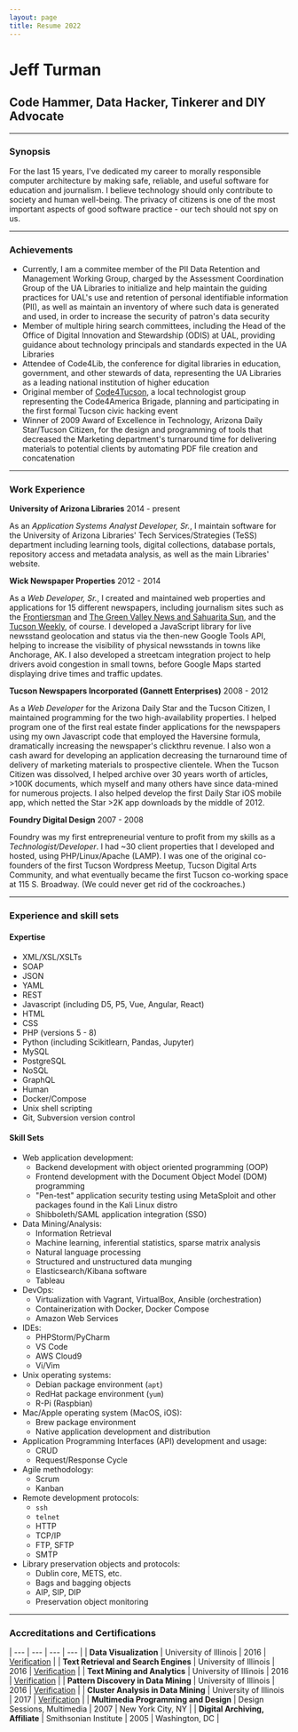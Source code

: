 ```yaml
---
layout: page
title: Resume 2022
---
```


# Jeff Turman 
## Code Hammer, Data Hacker, Tinkerer and DIY Advocate

---

### Synopsis

For the last 15 years, I've dedicated my career to morally responsible computer architecture by making safe, reliable, and useful software for education and journalism. I believe technology should only contribute to society and human well-being. The privacy of citizens is one of the most important aspects of good software practice - our tech should not spy on us.

---

### Achievements

- Currently, I am a commitee member of the PII Data Retention and Management Working Group, charged by the Assessment Coordination Group of the UA Libraries to initialize and help maintain the guiding practices for UAL's use and retention of personal identifiable information (PII), as well as maintain an inventory of where such data is generated and used, in order to increase the security of patron's data security
- Member of multiple hiring search committees, including the Head of the Office of Digital Innovation and Stewardship (ODIS) at UAL, providing guidance about technology principals and standards expected in the UA Libraries
- Attendee of Code4Lib, the conference for digital libraries in education, government, and other stewards of data, representing the UA Libraries as a leading national institution of higher education
- Original member of [Code4Tucson](https://codefortucson.org), a local technologist group representing the Code4America Brigade, planning and participating in the first formal Tucson civic hacking event
- Winner of 2009 Award of Excellence in Technology, Arizona Daily Star/Tucson Citizen, for the design and programming of tools that decreased the Marketing department's turnaround time for delivering materials to potential clients by automating PDF file creation and concatenation

---

### Work Experience

**University of Arizona Libraries**
2014 - present

As an _Application Systems Analyst Developer, Sr._, I maintain software for the University of Arizona Libraries' Tech Services/Strategies (TeSS) department including learning tools, digital collections, database portals, repository access and metadata analysis, as well as the main Libraries' website. 

**Wick Newspaper Properties**
2012 - 2014

As a _Web Developer, Sr._, I created and maintained web properties and applications for 15 different newspapers, including journalism sites such as the [Frontiersman](https://www.frontiersman.com/) and [The Green Valley News and Sahuarita Sun](https://www.gvnews.com/), and the [Tucson Weekly](https://www.tucsonweekly.com/), of course. I developed a JavaScript library for live newsstand geolocation and status via the then-new Google Tools API, helping to increase the visibility of physical newsstands in towns like Anchorage, AK. I also developed a streetcam integration project to help drivers avoid congestion in small towns, before Google Maps started displaying drive times and traffic updates.

**Tucson Newspapers Incorporated (Gannett Enterprises)**
2008 - 2012

As a _Web Developer_ for the Arizona Daily Star and the Tucson Citizen, I maintained programming for the two high-availability properties. I helped program one of the first real estate finder applications for the newspapers using my own Javascript code that employed the Haversine formula, dramatically increasing the newspaper's clickthru revenue. I also won a cash award for developing an application decreasing the turnaround time of delivery of marketing materials to prospective clientele. When the Tucson Citizen was dissolved, I helped archive over 30 years worth of articles, >100K documents, which myself and many others have since data-mined for numerous projects. I also helped develop the first Daily Star iOS mobile app, which netted the Star >2K app downloads by the middle of 2012.

**Foundry Digital Design**
2007 - 2008

Foundry was my first entrepreneurial venture to profit from my skills as a _Technologist/Developer_. I had ~30 client properties that I developed and hosted, using PHP/Linux/Apache (LAMP). I was one of the original co-founders of the first Tucson Wordpress Meetup, Tucson Digital Arts Community, and what eventually became the first Tucson co-working space at 115 S. Broadway. (We could never get rid of the cockroaches.)

---

### Experience and skill sets

#### Expertise

- XML/XSL/XSLTs
- SOAP
- JSON
- YAML
- REST
- Javascript (including D5, P5, Vue, Angular, React)
- HTML
- CSS
- PHP (versions 5 - 8)
- Python (including Scikitlearn, Pandas, Jupyter)
- MySQL
- PostgreSQL
- NoSQL
- GraphQL
- Human
- Docker/Compose
- Unix shell scripting
- Git, Subversion version control

#### Skill Sets

* Web application development:
	- Backend development with object oriented programming (OOP)
	- Frontend development with the Document Object Model (DOM) programming
	- "Pen-test" application security testing using MetaSploit and other packages found in the Kali Linux distro
	- Shibboleth/SAML application integration (SSO)
* Data Mining/Analysis:
	- Information Retrieval
	- Machine learning, inferential statistics, sparse matrix analysis
	- Natural language processing
	- Structured and unstructured data munging
	- Elasticsearch/Kibana software
	- Tableau
* DevOps:
	- Virtualization with Vagrant, VirtualBox, Ansible (orchestration)
	- Containerization with Docker, Docker Compose
	- Amazon Web Services
* IDEs:
	- PHPStorm/PyCharm
	- VS Code
	- AWS Cloud9
	- Vi/Vim
* Unix operating systems:
	- Debian package environment (`apt`)
	- RedHat package environment (`yum`)
	- R-Pi (Raspbian)
* Mac/Apple operating system (MacOS, iOS):
	- Brew package environment
	- Native application development and distribution
* Application Programming Interfaces (API) development and usage:
	- CRUD
	- Request/Response Cycle
* Agile methodology:
	- Scrum
	- Kanban
* Remote development protocols:
	- `ssh`
	- `telnet`
	- HTTP
	- TCP/IP
	- FTP, SFTP
	- SMTP
* Library preservation objects and protocols:
	- Dublin core, METS, etc.
	- Bags and bagging objects
	- AIP, SIP, DIP
	- Preservation object monitoring

---

### Accreditations and Certifications

| --- | --- | --- | --- |
| **Data Visualization** | University of Illinois | 2016 | [Verification](https://www.coursera.org/account/accomplishments/verify/PJDG8NKUZFXA) |
| **Text Retrieval and Search Engines** | University of Illinois | 2016 | [Verification](https://www.coursera.org/account/accomplishments/verify/GYTHP3ZB46BQ) |
| **Text Mining and Analytics** | University of Illinois | 2016 | [Verification](https://www.coursera.org/account/accomplishments/verify/XHNFBFX4PWR8) |
| **Pattern Discovery in Data Mining** | University of Illinois | 2016 | [Verification](https://www.coursera.org/account/accomplishments/verify/8LECPEEF7QG4) |
| **Cluster Analysis in Data Mining** | University of Illinois | 2017 | [Verification](https://www.coursera.org/account/accomplishments/verify/A58TG4HZ4Z39) |
| **Multimedia Programming and Design** | Design Sessions, Multimedia | 2007 | New York City, NY |
| **Digital Archiving, Affiliate** | Smithsonian Institute | 2005 | Washington, DC |